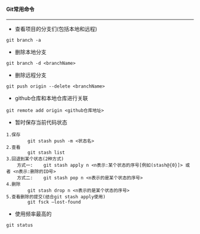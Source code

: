 #### Git常用命令
------
- 查看项目的分支们(包括本地和远程)
```shell script
git branch -a
```
- 删除本地分支
```shell script
git branch -d <branchName>
```
- 删除远程分支
```shell script
git push origin --delete <branchName>
```
- github仓库和本地仓库进行关联
```shell script
git remote add origin <github仓库地址>
```
- 暂时保存当前代码状态

```shell script
1.保存
		git stash push -m <状态名>
2.查看
		git stash list
3.回退到某个状态(2种方式)
	方式一:	git stash apply n <n表示:某个状态的序号[例如(stash@{0}]> 或者 <n表示:删除的ID号>
	方式二:	git stash pop n <n表示的是某个状态的序号>
4.删除
		git stash drop n <n表示的是某个状态的序号>
5.查看删除的提交(结合git stash apply使用)
		git fsck –lost-found
```
- 使用频率最高的
```shell script
git status
```